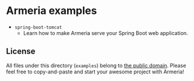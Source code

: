 # Armeria examples

- `spring-boot-tomcat`
  - Learn how to make Armeria serve your Spring Boot web application.

## License

All files under this directory (`examples`) belong to
[the public domain](https://en.wikipedia.org/wiki/Public_domain).
Please feel free to copy-and-paste and start your awesome project with Armeria!
